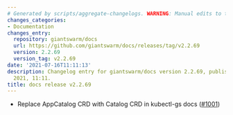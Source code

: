 ```yaml
---
# Generated by scripts/aggregate-changelogs. WARNING: Manual edits to this files will be overwritten.
changes_categories:
- Documentation
changes_entry:
  repository: giantswarm/docs
  url: https://github.com/giantswarm/docs/releases/tag/v2.2.69
  version: 2.2.69
  version_tag: v2.2.69
date: '2021-07-16T11:11:13'
description: Changelog entry for giantswarm/docs version 2.2.69, published on 16 July
  2021, 11:11.
title: docs release v2.2.69
---
```


- Replace AppCatalog CRD with Catalog CRD in kubectl-gs docs ([#1001](https://github.com/giantswarm/docs/pull/1001))
